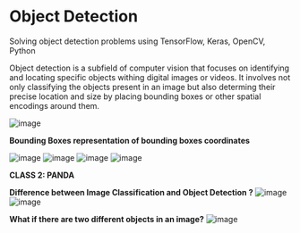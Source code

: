# Object Detection
Solving object detection problems using TensorFlow, Keras, OpenCV, Python

Object detection is a subfield of computer vision that focuses on identifying and locating specific objects withing digital images or videos. It involves not only classifying the objects present in an image but
also determing their precise location and size by placing bounding boxes or other spatial encodings around them.

![image](https://github.com/user-attachments/assets/f043ae65-351b-499b-b1b8-5a9d70da9edf)

**Bounding Boxes representation of bounding boxes coordinates**

![image](https://github.com/user-attachments/assets/101538fa-c8f5-473a-95a5-5edf1e32ba4a)  ![image](https://github.com/user-attachments/assets/7482b4e8-e931-4ed4-a250-5b2afe9bfa60)
![image](https://github.com/user-attachments/assets/06dc0588-1237-47ee-a911-ed9485da7f71)  ![image](https://github.com/user-attachments/assets/4ac1624f-6b0c-481a-88db-6f770e6d2e1f)

**CLASS 2: PANDA**

**Difference between Image Classification and Object Detection ?**
![image](https://github.com/user-attachments/assets/dc517a40-2f56-45e4-b876-79aa57d66853) ![image](https://github.com/user-attachments/assets/06a29bb3-847d-4bad-8869-b3b7b4cfd80b)

**What if there are two different objects in an image?**
![image](https://github.com/user-attachments/assets/f8a4608a-1be4-4939-bbb9-c18462a9d5cf)
